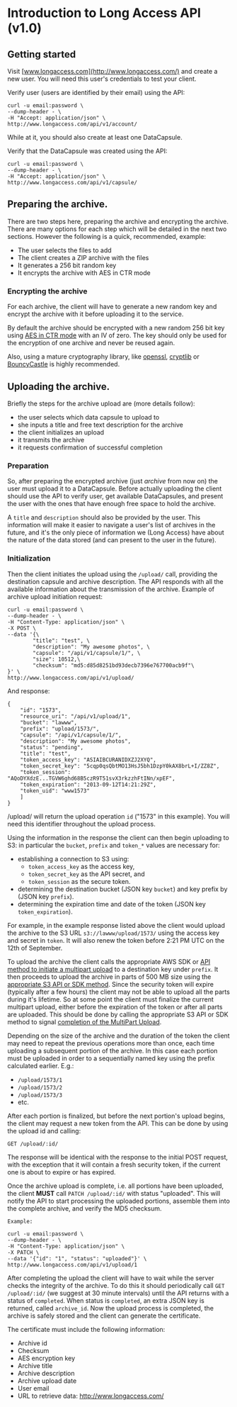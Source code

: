 # Introduction to Long Access API (v1.0)

## Getting started

Visit [www.longaccess.com](http://www.longaccess.com/) and create a new user. You will need this user's credentials to test your client. 

Verify user (users are identified by their email) using the API:

    curl -u email:password \
    --dump-header - \
    -H "Accept: application/json" \
    http://www.longaccess.com/api/v1/account/

While at it, you should also create at least one DataCapsule. 

Verify that the DataCapsule was created using the API:

    curl -u email:password \
    --dump-header - \
    -H "Accept: application/json" \
    http://www.longaccess.com/api/v1/capsule/
   
## Preparing the archive.

There are two steps here, preparing the archive and encrypting the archive. There are many options for each step which will be detailed in the next two sections. However the following is a quick, recommended, example:

* The user selects the files to add
* The client creates a ZIP archive with the files
* It generates a 256 bit random key
* It encrypts the archive with AES in CTR mode

### Encrypting the archive

For each archive, the client will have to generate a new random key and encrypt the archive with it before uploading it to the service.

By default the archive should be encrypted with a new random 256 bit key using [AES in CTR mode][] with an IV of zero. The key should only be used for the encryption of one archive and never be reused again.

Also, using a mature cryptography library, like [openssl][], [cryptlib][] or [BouncyCastle][] is highly recommended.

 [AES in CTR mode]: http://en.wikipedia.org/wiki/Block_cipher_mode_of_operation#Counter_.28CTR.29
 [openssl]: https://www.openssl.org/
 [BouncyCastle]: http://bouncycastle.org/
 [cryptlib]: http://www.cs.auckland.ac.nz/~pgut001/cryptlib/
 [ADF]: adf.md 

## Uploading the archive.

Briefly the steps for the archive upload are (more details follow):

* the user selects which data capsule to upload to
* she inputs a title and free text description for the archive
* the client initializes an upload 
* it transmits the archive
* it requests confirmation of successful completion

### Preparation

So, after preparing the encrypted archive (just *archive* from now on) the user must upload it to a DataCapsule. Before actually uploading the client should use the API to verify user, get available DataCapsules, and present the user with the ones that have enough free space to hold the archive.

A `title` and `description` should also be provided by the user. This information will make it easier to navigate a user's list of archives in the future, and it's the only piece of information we (Long Access) have about the nature of the data stored (and can present to the user in the future).

### Initialization

Then the client initiates the upload using the `/upload/` call, providing the destination capsule and archive description. The API responds with all the available information about the transmission of the archive. Example of archive upload initiation request:
    
    curl -u email:password \
    --dump-header - \
    -H "Content-Type: application/json" \
    -X POST \
    --data '{\
    		"title": "test", \
    		"description": "My awesome photos", \
    		"capsule": "/api/v1/capsule/1/", \
    		"size": 10512,\
    		"checksum": "md5:d85d8251bd93decb7396e767700acb9f"\
    }' \
    http://www.longaccess.com/api/v1/upload/

And response:

    {
        "id": "1573",
        "resource_uri": "/api/v1/upload/1",
        "bucket": "lawww",
        "prefix": "upload/1573/",
        "capsule": "/api/v1/capsule/1/", 
        "description": "My awesome photos",
        "status": "pending", 
        "title": "test",
        "token_access_key": "ASIAIBCURANIDXZJ2XYQ",
        "token_secret_key": "5cqp0qsQbtMO13HsJ5bh1DzpY0kAX8brL+I/ZZ8Z",
        "token_session": "AQoDYXdzE...TGVW6ghd68B5czR9T51svX3rkzzhFtINn/xpEF",
        "token_expiration": "2013-09-12T14:21:29Z",
        "token_uid": "www1573"
        ]
    }

    
/upload/ will return the upload operation `id` ("1573" in this example). You will need this identifier throughout the upload process.

Using the information in the response the client can then begin uploading to S3: in particular the `bucket`, `prefix` and `token_*` values are necessary for:

* establishing a connection to S3 using:
    - `token_access_key` as the access key,
    - `token_secret_key` as the API secret, and
    - `token_session` as the secure token.
* determining the destination bucket (JSON key `bucket`) and key prefix by (JSON key `prefix`).
* determining the expiration time and date of the token (JSON key `token_expiration`).

For example, in the example response listed above the client would upload the archive to the S3 URL `s3://lawww/upload/1573/` using the access key and secret in `token`. It will also renew the token before 2:21 PM UTC on the 12th of September.

To upload the archive the client calls the appropriate AWS SDK or [API method to initiate a multipart upload][InitMultiPart] to a destination key under `prefix`. It then proceeds to upload the archive in parts of 500 MB size using the [appropriate S3 API or SDK method][UploadPart]. Since the security token will expire (typically after a few hours) the client may not be able to upload all the parts during it's lifetime. So at some point the client must finalize the current multipart upload, either before the expiration of the token or after all parts are uploaded. This should be done by calling the appropriate S3 API or SDK method to signal [completion of the MultiPart Upload][CompleteMultiPart].

Depending on the size of the archive and the duration of the token the client may need to repeat the previous operations more than once, each time uploading a subsequent portion of the archive. In this case each portion must be uploaded in order to a sequentially named key using the prefix calculated earlier. E.g.:
- `/upload/1573/1`
- `/upload/1573/2`
- `/upload/1573/3`
- etc.

After each portion is finalized, but before the next portion's upload begins, the client may request a new token from the API. This can be done by using the upload id and calling:

    GET /upload/:id/
    
The response will be identical with the response to the initial POST request, with the exception that it will contain a fresh security token, if the current one is about to expire or has expired.

Once the archive upload is complete, i.e. all portions have been uploaded, the client **MUST** call `PATCH /upload/:id/` with status "uploaded". This will notify the API to start processing the uploaded portions, assemble them into the complete archive, and verify the MD5 checksum.

    Example: 

    curl -u email:password \
    --dump-header - \
    -H "Content-Type: application/json" \
    -X PATCH \
    --data '{"id": "1", "status": "uploaded"}' \
    http://www.longaccess.com/api/v1/upload/1

After completing the upload the client will have to wait while the server checks the integrity of the archive. To do this it should periodically call `GET /upload/:id/` (we suggest at 30 minute intervals) until the API returns with a status of `completed`. When status is `completed`, an extra JSON key is returned, called `archive_id`. Now the upload process is completed, the archive is safely stored and the client can generate the certificate.

The certificate must include the following information:

- Archive id 
- Checksum 
- AES encryption key 
- Archive title 
- Archive description
- Archive upload date
- User email
- URL to retrieve data: http://www.longaccess.com/

 [InitMultiPart]: http://docs.aws.amazon.com/AmazonS3/latest/API/mpUploadInitiate.html
 [CompleteMultiPart]: http://docs.aws.amazon.com/AmazonS3/latest/API/mpUploadComplete.html
 [UploadPart]: http://docs.aws.amazon.com/AmazonS3/latest/API/mpUploadUploadPart.html
